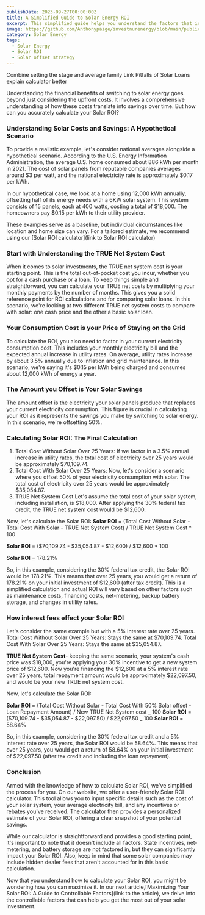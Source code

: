 ```yaml
---
publishDate: 2023-09-27T00:00:00Z
title: A Simplified Guide to Solar Energy ROI
excerpt: This simplified guide helps you understand the factors that influence ROI, aiding in making informed decisions.
image: https://github.com/Anthonypaige/investnurenergy/blob/main/public/images/cover-art/SLR-4-cover-art.png?raw=true
category: Solar Energy
tags:
  - Solar Energy
  - Solar ROI
  - Solar offset strategy
---
```


Combine setting the stage and average family
Link Pitfalls of Solar Loans
explain calculator better

Understanding the financial benefits of switching to solar energy goes beyond just considering the upfront costs. It involves a comprehensive understanding of how these costs translate into savings over time. But how can you accurately calculate your Solar ROI?

### **Understanding Solar Costs and Savings: A Hypothetical Scenario**

To provide a realistic example, let's consider national averages alongside a hypothetical scenario. According to the U.S. Energy Information Administration, the average U.S. home consumed about 886 kWh per month in 2021. The cost of solar panels from reputable companies averages around $3 per watt, and the national electricity rate is approximately $0.17 per kWh.

In our hypothetical case, we look at a home using 12,000 kWh annually, offsetting half of its energy needs with a 6KW solar system. This system consists of 15 panels, each at 400 watts, costing a total of $18,000. The homeowners pay $0.15 per kWh to their utility provider.

These examples serve as a baseline, but individual circumstances like location and home size can vary. For a tailored estimate, we recommend using our [Solar ROI calculator](link to Solar ROI calculator)

### **Start with Understanding the TRUE Net System Cost**

When it comes to solar investments, the TRUE net system cost is your starting point. This is the total out-of-pocket cost you incur, whether you opt for a cash purchase or a loan. To keep things simple and straightforward, you can calculate your TRUE net costs by multiplying your monthly payments by the number of months. This gives you a solid reference point for ROI calculations and for comparing solar loans. In this scenario, we're looking at two different TRUE net system costs to compare with solar: one cash price and the other a basic solar loan.

### **Your Consumption Cost is your Price of Staying on the Grid**

To calculate the ROI, you also need to factor in your current electricity consumption cost. This includes your monthly electricity bill and the expected annual increase in utility rates. On average, utility rates increase by about 3.5% annually due to inflation and grid maintenance. In this scenario, we're saying it's $0.15 per kWh being charged and consumes about 12,000 kWh of energy a year.

### **The Amount you Offset is Your Solar Savings**

The amount offset is the electricity your solar panels produce that replaces your current electricity consumption. This figure is crucial in calculating your ROI as it represents the savings you make by switching to solar energy. In this scenario, we're offsetting 50%.

### **Calculating Solar ROI: The Final Calculation**

1.  Total Cost Without Solar Over 25 Years: If we factor in a 3.5% annual increase in utility rates, the total cost of electricity over 25 years would be approximately $70,109.74.
2.  Total Cost With Solar Over 25 Years: Now, let's consider a scenario where you offset 50% of your electricity consumption with solar. The total cost of electricity over 25 years would be approximately $35,054.87.
3.  TRUE Net System Cost Let's assume the total cost of your solar system, including installation, is $18,000. After applying the 30% federal tax credit, the TRUE net system cost would be $12,600.

Now, let's calculate the Solar ROI:
**Solar ROI** = (Total Cost Without Solar - Total Cost With Solar - TRUE Net System Cost) / TRUE Net System Cost \* 100

**Solar ROI** = ($70,109.74 - $35,054.87 - $12,600) / $12,600 \* 100

**Solar ROI** = 178.21%

So, in this example, considering the 30% federal tax credit, the Solar ROI would be 178.21%. This means that over 25 years, you would get a return of 178.21% on your initial investment of $12,600 (after tax credit). This is a simplified calculation and actual ROI will vary based on other factors such as maintenance costs, financing costs, net-metering, backup battery storage, and changes in utility rates.

### **How interest fees effect your Solar ROI**

Let's consider the same example but with a 5% interest rate over 25 years.
Total Cost Without Solar Over 25 Years: Stays the same at $70,109.74.
Total Cost With Solar Over 25 Years: Stays the same at $35,054.87.

**TRUE Net System Cost**- keeping the same scenario, your system's cash price was $18,000, you're applying your 30% incentive to get a new system price of $12,600. Now you're financing the $12,600 at a 5% interest rate over 25 years, total repayment amount would be approximately $22,097.50, and would be your new TRUE net system cost.

Now, let's calculate the Solar ROI:

**Solar ROI** = (Total Cost Without Solar - Total Cost With 50% Solar offset - Loan Repayment Amount) / New TRUE Net System cost _ 100
**Solar ROI** = ($70,109.74 - $35,054.87 - $22,097.50) / $22,097.50 _ 100
**Solar ROI** = 58.64%

So, in this example, considering the 30% federal tax credit and a 5% interest rate over 25 years, the Solar ROI would be 58.64%. This means that over 25 years, you would get a return of 58.64% on your initial investment of $22,097.50 (after tax credit and including the loan repayment).

### **Conclusion**

Armed with the knowledge of how to calculate Solar ROI, we've simplified the process for you. On our website, we offer a user-friendly Solar ROI calculator. This tool allows you to input specific details such as the cost of your solar system, your average electricity bill, and any incentives or rebates you've received. The calculator then provides a personalized estimate of your Solar ROI, offering a clear snapshot of your potential savings.

While our calculator is straightforward and provides a good starting point, it's important to note that it doesn't include all factors. State incentives, net-metering, and battery storage are not factored in, but they can significantly impact your Solar ROI. Also, keep in mind that some solar companies may include hidden dealer fees that aren't accounted for in this basic calculation.

Now that you understand how to calculate your Solar ROI, you might be wondering how you can maximize it. In our next article,[Maximizing Your Solar ROI: A Guide to Controllable Factors](link to the article), we delve into the controllable factors that can help you get the most out of your solar investment.
